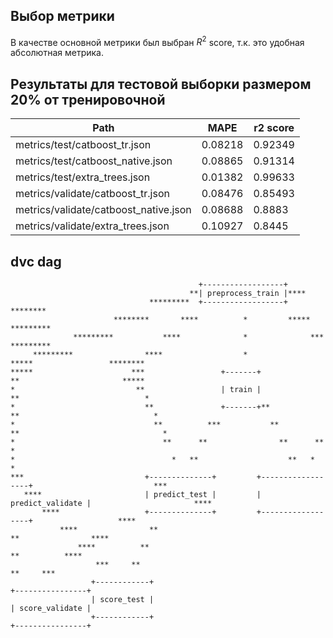 ## Выбор метрики
В качестве основной метрики был выбран $R^2$ score, т.к. это удобная абсолютная метрика.
## Результаты для тестовой выборки размером 20% от тренировочной
|Path                                   |MAPE     |r2 score|
|--|--|--|
|metrics/test/catboost_tr.json          |0.08218 | 0.92349|
|metrics/test/catboost_native.json      |0.08865 | 0.91314|
|metrics/test/extra_trees.json          |0.01382 | 0.99633|
|metrics/validate/catboost_tr.json      |0.08476 | 0.85493|
|metrics/validate/catboost_native.json  |0.08688 | 0.8883|
|metrics/validate/extra_trees.json      |0.10927 | 0.8445 |
## dvc dag
```
                                          +------------------+                                            
                                        **| preprocess_train |****                                        
                               *********  +------------------+    ********                                
                       ********       ****          *         *****       *********                       
              *********           ****              *              ***             *********              
     *********                ****                  *                 *****                 ********      
*****                      ***                 +-------+                   **                       ***** 
*                           **                 | train |                  **                            * 
*                             **               +-------+**              **                              * 
*                               **          ***           **          **                                * 
*                                 **      **                **      **                                  * 
*                                   *   **                    **   *                                    * 
***                           +--------------+         +------------------+                           *** 
   ****                       | predict_test |         | predict_validate |                       ****    
       ****                   +--------------+         +------------------+                   ****        
           ****                **                                       **                ****            
               ****          **                                           **          ****                
                   ***     **                                               **     ***                    
                  +------------+                                      +----------------+                  
                  | score_test |                                      | score_validate |                  
                  +------------+                                      +----------------+                  
```